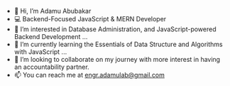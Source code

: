 - 👋 Hi, I’m Adamu Abubakar
- 💻 Backend-Focused JavaScript & MERN Developer
- 👀 I’m interested in Database Administration, and JavaScript-powered Backend Development ...
- 🌱 I’m currently learning the Essentials of Data Structure and Algorithms with JavaScript ...
- 💞️ I’m looking to collaborate on my journey with more interest in having an accountability partner.
- 📫 You can reach me at engr.adamulab@gmail.com

<!---
adamulab/adamulab is a ✨ special ✨ repository because its `README.md` (this file) appears on your GitHub profile.
You can click the Preview link to take a look at your changes.
--->
